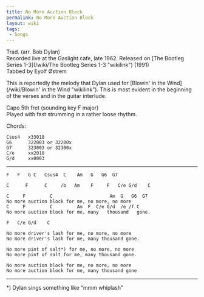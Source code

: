 ```yaml
---
title: No More Auction Block
permalink: No More Auction Block
layout: wiki
tags:
 - Songs
---
```


Trad. (arr. Bob Dylan)  
Recorded live at the Gaslight cafe, late 1962. Released on [The Bootleg
Series 1-3](/wiki/The Bootleg Series 1-3 "wikilink") (1991)  
 Tabbed by Eyolf Østrem

This is reportedly the melody that Dylan used for [Blowin' in the
Wind](/wiki/Blowin' in the Wind "wikilink"). This is most evident in the
beginning of the verses and in the guitar interlude.

Capo 5th fret (sounding key F major)  
Played with fast strumming in a rather loose rhythm.

Chords:

    Csus4   x33010
    G6      322003 or 32200x
    G7      323003 or 32300x
    C/e     xx2010
    G/d     xx0003

* * * * *

    F   F   G C   Csus4  C    Am   G   G6  G7

    C      F      C     /b   Am    F     F   C/e G/d    C

    C     F         C                     Am  G   G6  G7
    No more auction block for me, no more, no more
    C     F         C         Am  F  C/e G/d  /e /f C
    No more auction block for me, many   thousand   gone.

    F   C/e G/d    C

    No more driver's lash for me, no more, no more
    No more driver's lash for me, many thousand gone.

    No more pint of salt*) for me, no more, no more
    No more pint of salt for me, many thousand gone.

    No more auction block for me, no more, no more
    No more auction block for me, many thousand gone

* * * * *

\*) Dylan sings something like “mmm whiplash”
